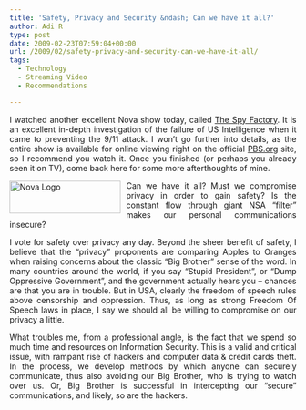```yaml
---
title: 'Safety, Privacy and Security &ndash; Can we have it all?'
author: Adi R
type: post
date: 2009-02-23T07:59:04+00:00
url: /2009/02/safety-privacy-and-security-can-we-have-it-all/
tags:
  - Technology
  - Streaming Video
  - Recommendations

---
```

<p align="justify">
  I watched another excellent Nova show today, called <a href="http://www.pbs.org/wgbh/nova/spyfactory/program.html" target="_blank">The Spy Factory</a>. It is an excellent in-depth investigation of the failure of US Intelligence when it came to preventing the 9/11 attack. I won’t go further into details, as the entire show is available for online viewing right on the official <a href="http://www.pbs.org/wgbh/nova/spyfactory/program.html" target="_blank">PBS.org</a> site, so I recommend you watch it. Once you finished (or perhaps you already seen it on TV), come back here for some more afterthoughts of mine.
</p>

<p align="justify">
  <a href="http://www.pbs.org/wgbh/nova/spyfactory/program.html" target="_blank"><img title="Nova Logo" style="border-right: 0px; border-top: 0px; display: inline; margin: 0px 10px 0px 0px; border-left: 0px; border-bottom: 0px" height="57" alt="Nova Logo" src="/uploads/2009/02/novalogo.jpg?resize=195%2C57" width="195" align="left" border="0" data-recalc-dims="1" /></a> Can we have it all? Must we compromise privacy in order to gain safety? Is the constant flow through giant NSA “filter” makes our personal communications insecure?
</p>

<p align="justify">
  I vote for safety over privacy any day. Beyond the sheer benefit of safety, I believe that the “privacy” proponents are comparing Apples to Oranges when raising concerns about the classic “Big Brother” sense of the word. In many countries around the world, if you say “Stupid President”, or “Dump Oppressive Government”, and the government actually hears you &#8211; chances are that you are in trouble. But in USA, clearly the freedom of speech rules above censorship and oppression. Thus, as long as strong Freedom Of Speech laws in place, I say we should all be willing to compromise on our privacy a little.
</p>

<p align="justify">
  What troubles me, from a professional angle, is the fact that we spend so much time and resources on Information Security. This is a valid and critical issue, with rampant rise of hackers and computer data & credit cards theft. In the process, we develop methods by which anyone can securely communicate, thus also avoiding our Big Brother, who is trying to watch over us. Or, Big Brother is successful in intercepting our “secure” communications, and likely, so are the hackers.
</p>